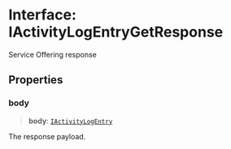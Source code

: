 # Interface: IActivityLogEntryGetResponse

Service Offering response

## Properties

### body

> **body**: [`IActivityLogEntry`](IActivityLogEntry.md)

The response payload.
